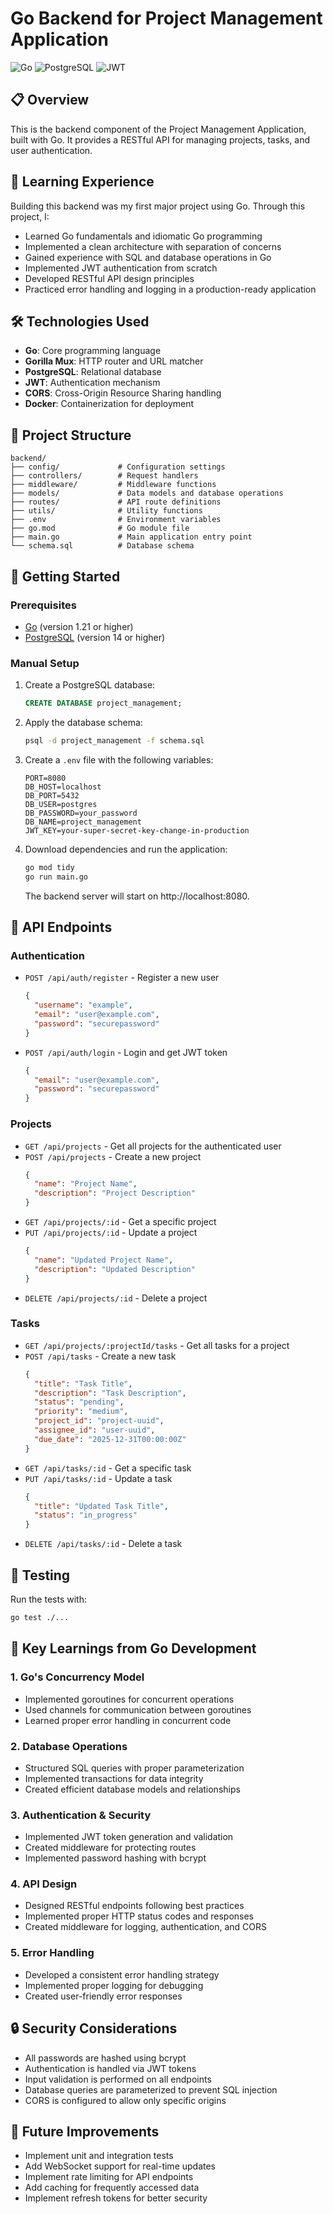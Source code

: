 # Go Backend for Project Management Application

![Go](https://img.shields.io/badge/Go-1.21-00ADD8?logo=go)
![PostgreSQL](https://img.shields.io/badge/PostgreSQL-14-336791?logo=postgresql)
![JWT](https://img.shields.io/badge/JWT-Authentication-000000?logo=json-web-tokens)

## 📋 Overview

This is the backend component of the Project Management Application, built with Go. It provides a RESTful API for managing projects, tasks, and user authentication.

## 🧠 Learning Experience

Building this backend was my first major project using Go. Through this project, I:

- Learned Go fundamentals and idiomatic Go programming
- Implemented a clean architecture with separation of concerns
- Gained experience with SQL and database operations in Go
- Implemented JWT authentication from scratch
- Developed RESTful API design principles
- Practiced error handling and logging in a production-ready application

## 🛠️ Technologies Used

- **Go**: Core programming language
- **Gorilla Mux**: HTTP router and URL matcher
- **PostgreSQL**: Relational database
- **JWT**: Authentication mechanism
- **CORS**: Cross-Origin Resource Sharing handling
- **Docker**: Containerization for deployment

## 📁 Project Structure

```
backend/
├── config/             # Configuration settings
├── controllers/        # Request handlers
├── middleware/         # Middleware functions
├── models/             # Data models and database operations
├── routes/             # API route definitions
├── utils/              # Utility functions
├── .env                # Environment variables
├── go.mod              # Go module file
├── main.go             # Main application entry point
└── schema.sql          # Database schema
```

## 🚀 Getting Started

### Prerequisites

- [Go](https://golang.org/dl/) (version 1.21 or higher)
- [PostgreSQL](https://www.postgresql.org/download/) (version 14 or higher)

### Manual Setup

1. Create a PostgreSQL database:
   ```sql
   CREATE DATABASE project_management;
   ```

2. Apply the database schema:
   ```bash
   psql -d project_management -f schema.sql
   ```

3. Create a `.env` file with the following variables:
   ```
   PORT=8080
   DB_HOST=localhost
   DB_PORT=5432
   DB_USER=postgres
   DB_PASSWORD=your_password
   DB_NAME=project_management
   JWT_KEY=your-super-secret-key-change-in-production
   ```

4. Download dependencies and run the application:
   ```bash
   go mod tidy
   go run main.go
   ```

   The backend server will start on http://localhost:8080.

## 🔌 API Endpoints

### Authentication
- `POST /api/auth/register` - Register a new user
  ```json
  {
    "username": "example",
    "email": "user@example.com",
    "password": "securepassword"
  }
  ```

- `POST /api/auth/login` - Login and get JWT token
  ```json
  {
    "email": "user@example.com",
    "password": "securepassword"
  }
  ```

### Projects
- `GET /api/projects` - Get all projects for the authenticated user
- `POST /api/projects` - Create a new project
  ```json
  {
    "name": "Project Name",
    "description": "Project Description"
  }
  ```
- `GET /api/projects/:id` - Get a specific project
- `PUT /api/projects/:id` - Update a project
  ```json
  {
    "name": "Updated Project Name",
    "description": "Updated Description"
  }
  ```
- `DELETE /api/projects/:id` - Delete a project

### Tasks
- `GET /api/projects/:projectId/tasks` - Get all tasks for a project
- `POST /api/tasks` - Create a new task
  ```json
  {
    "title": "Task Title",
    "description": "Task Description",
    "status": "pending",
    "priority": "medium",
    "project_id": "project-uuid",
    "assignee_id": "user-uuid",
    "due_date": "2025-12-31T00:00:00Z"
  }
  ```
- `GET /api/tasks/:id` - Get a specific task
- `PUT /api/tasks/:id` - Update a task
  ```json
  {
    "title": "Updated Task Title",
    "status": "in_progress"
  }
  ```
- `DELETE /api/tasks/:id` - Delete a task

## 🧪 Testing

Run the tests with:

```bash
go test ./...
```

## 📝 Key Learnings from Go Development

### 1. Go's Concurrency Model
- Implemented goroutines for concurrent operations
- Used channels for communication between goroutines
- Learned proper error handling in concurrent code

### 2. Database Operations
- Structured SQL queries with proper parameterization
- Implemented transactions for data integrity
- Created efficient database models and relationships

### 3. Authentication & Security
- Implemented JWT token generation and validation
- Created middleware for protecting routes
- Implemented password hashing with bcrypt

### 4. API Design
- Designed RESTful endpoints following best practices
- Implemented proper HTTP status codes and responses
- Created middleware for logging, authentication, and CORS

### 5. Error Handling
- Developed a consistent error handling strategy
- Implemented proper logging for debugging
- Created user-friendly error responses

## 🔒 Security Considerations

- All passwords are hashed using bcrypt
- Authentication is handled via JWT tokens
- Input validation is performed on all endpoints
- Database queries are parameterized to prevent SQL injection
- CORS is configured to allow only specific origins

## 🚧 Future Improvements

- Implement unit and integration tests
- Add WebSocket support for real-time updates
- Implement rate limiting for API endpoints
- Add caching for frequently accessed data
- Implement refresh tokens for better security
